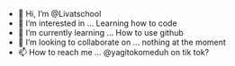 - 👋 Hi, I’m @Livatschool
- 👀 I’m interested in ... Learning how to code
- 🌱 I’m currently learning ... How to use github
- 💞️ I’m looking to collaborate on ... nothing at the moment 
- 📫 How to reach me ... @yagitokomeduh on tik tok?

